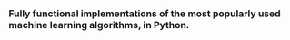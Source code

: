  ### Fully functional implementations of the most popularly used machine learning algorithms, in Python.

